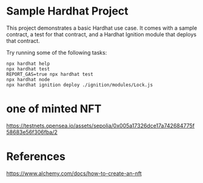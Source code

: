 # Sample Hardhat Project

This project demonstrates a basic Hardhat use case. It comes with a sample contract, a test for that contract, and a Hardhat Ignition module that deploys that contract.

Try running some of the following tasks:

```shell
npx hardhat help
npx hardhat test
REPORT_GAS=true npx hardhat test
npx hardhat node
npx hardhat ignition deploy ./ignition/modules/Lock.js
```

# one of minted NFT

https://testnets.opensea.io/assets/sepolia/0x005a17326dce17a742684775f58683e56f306fba/2

# References

https://www.alchemy.com/docs/how-to-create-an-nft